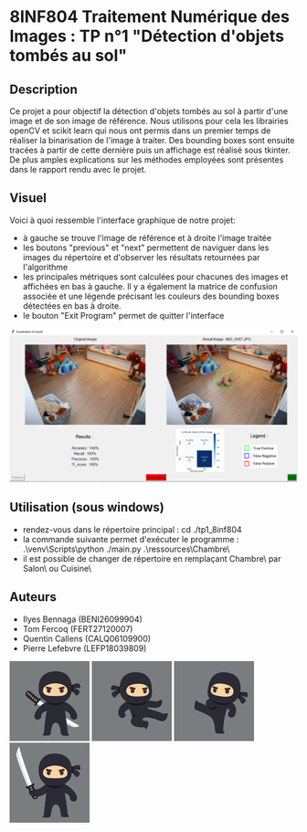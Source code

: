 # 8INF804 Traitement Numérique des Images : TP n°1 "Détection d'objets tombés au sol"

## Description
Ce projet a pour objectif la détection d'objets tombés au sol à partir d'une image et de son image de référence. Nous utilisons pour cela les librairies openCV et scikit learn qui nous ont permis dans un premier temps de réaliser la binarisation de l'image à traiter. Des bounding boxes sont ensuite tracées à partir de cette dernière puis un affichage est réalisé sous tkinter. De plus amples explications sur les méthodes employées sont présentes dans le rapport rendu avec le projet.

## Visuel
Voici à quoi ressemble l'interface graphique de notre projet:
- à gauche se trouve l'image de référence et à droite l'image traitée
- les boutons "previous" et "next" permettent de naviguer dans les images du répertoire et d'observer les résultats retournées par l'algorithme
- les principales métriques sont calculées pour chacunes des images et affichées en bas à gauche. Il y a également la matrice de confusion associée et une légende précisant les couleurs des bounding boxes détectées en bas à droite.
- le bouton "Exit Program" permet de quitter l'interface

![gui.png](./ressources/GUI/gui.png)

## Utilisation (sous windows)
- rendez-vous dans le répertoire principal : cd ./tp1_8inf804
- la commande suivante permet d'exécuter le programme : .\venv\Scripts\python ./main.py .\ressources\Chambre\
- il est possible de changer de répertoire en remplaçant Chambre\ par Salon\ ou Cuisine\

## Auteurs
- Ilyes Bennaga (BENI26099904)
- Tom Fercoq (FERT27120007)
- Quentin Callens (CALQ06109900)
- Pierre Lefebvre (LEFP18039809)


![ninja_2.png](./ressources/GUI/ninja_2.png) ![ninja_4.png](./ressources/GUI/ninja_4.png) ![ninja_3.png](./ressources/GUI/ninja_3.png) ![ninja_1.png](./ressources/GUI/ninja_1.png)